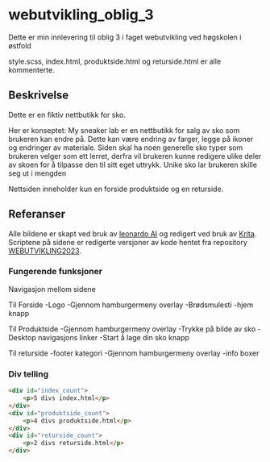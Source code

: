 # webutvikling_oblig_3
Dette er min innlevering til oblig 3 i faget webutvikling ved høgskolen i østfold

style.scss, index.html, produktside.html og returside.html er alle kommenterte.
## Beskrivelse
Dette er en fiktiv nettbutikk for sko. 

Her er konseptet:
My sneaker lab er en nettbutikk for salg av sko som brukeren kan endre på. Dette kan være 
endring av farger, legge på ikoner og endringer av materiale. Siden skal ha noen generelle sko 
typer som brukeren velger som ett lerret, derfra vil brukeren kunne redigere ulike deler av skoen 
for å tilpasse den til sitt eget uttrykk. 
Unike sko lar brukeren skille seg ut i mengden

Nettsiden inneholder kun en forside produktside og en returside. 
## Referanser
Alle bildene er skapt ved bruk av [leonardo AI](https://leonardo.ai/) og redigert ved bruk av [Krita](https://krita.org/en/).
Scriptene på sidene er redigerte versjoner av kode hentet fra repository [WEBUTVIKLING2023](https://github.com/HIO-Webutvikling/WEBUTVIKLING2023).

### Fungerende funksjoner
Navigasjon mellom sidene

Til Forside
-Logo
-Gjennom hamburgermeny overlay
-Brødsmulesti
-hjem knapp

Til Produktside
-Gjennom hamburgermeny overlay
-Trykke på bilde av sko
-Desktop navigasjons linker
-Start å lage din sko knapp

Til returside
-footer kategori
-Gjennom hamburgermeny overlay
-info boxer

### Div telling
```html
<div id="index_count">
    <p>5 divs index.html</p>
</div>
<div id="produktside_count">
    <p>4 divs produktside.html</p>
</div>
<div id="returside_count">
    <p>2 divs returside.html</p>
</div>
```

